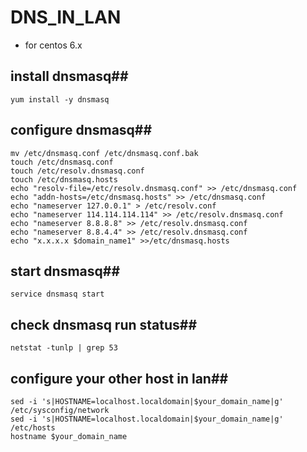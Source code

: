 # DNS_IN_LAN
* for centos 6.x


## install dnsmasq##
```shell
yum install -y dnsmasq
```

## configure dnsmasq##
```shell
mv /etc/dnsmasq.conf /etc/dnsmasq.conf.bak
touch /etc/dnsmasq.conf
touch /etc/resolv.dnsmasq.conf
touch /etc/dnsmasq.hosts
echo "resolv-file=/etc/resolv.dnsmasq.conf" >> /etc/dnsmasq.conf
echo "addn-hosts=/etc/dnsmasq.hosts" >> /etc/dnsmasq.conf
echo "nameserver 127.0.0.1" > /etc/resolv.conf
echo "nameserver 114.114.114.114" >> /etc/resolv.dnsmasq.conf 
echo "nameserver 8.8.8.8" >> /etc/resolv.dnsmasq.conf 
echo "nameserver 8.8.4.4" >> /etc/resolv.dnsmasq.conf 
echo "x.x.x.x $domain_name1" >>/etc/dnsmasq.hosts 
```

## start dnsmasq##
```shell
service dnsmasq start
```

## check dnsmasq run status##
```shell
netstat -tunlp | grep 53
```

## configure your other host in lan##
```shell
sed -i 's|HOSTNAME=localhost.localdomain|$your_domain_name|g' /etc/sysconfig/network
sed -i 's|HOSTNAME=localhost.localdomain|$your_domain_name|g' /etc/hosts
hostname $your_domain_name 
```


